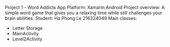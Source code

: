 Project 1 - Word Addicts
App Platform: Xamarin.Android
Project overview:
A simple word game that gives you a relaxing time while still challenges your brain abilities.
Student: Ha Phong Le 216324049
Main classes:
- Letter Storage
- MainActivity
- Level2Activity
